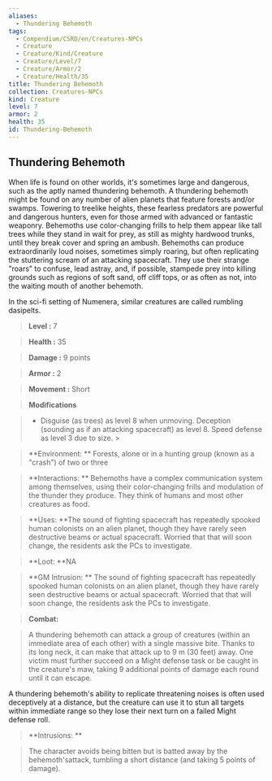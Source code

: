 ```yaml
---
aliases:
  - Thundering Behemoth
tags:
  - Compendium/CSRD/en/Creatures-NPCs
  - Creature
  - Creature/Kind/Creature
  - Creature/Level/7
  - Creature/Armor/2
  - Creature/Health/35
title: Thundering Behemoth
collection: Creatures-NPCs
kind: Creature
level: 7
armor: 2
health: 35
id: Thundering-Behemoth
---
```

## Thundering Behemoth    
When life is found on other worlds, it's sometimes large and dangerous, such as the aptly named thundering behemoth. A thundering behemoth might be found on any number of alien planets that feature forests and/or swamps. Towering to treelike heights, these fearless predators are powerful and dangerous hunters, even for those armed with advanced or fantastic weaponry. Behemoths use color-changing frills to help them appear like tall trees while they stand in wait for prey, as still as mighty hardwood trunks, until they break cover and spring an ambush. Behemoths can produce extraordinarily loud noises, sometimes simply roaring, but often replicating the stuttering scream of an attacking spacecraft. They use their strange "roars" to confuse, lead astray, and, if possible, stampede prey into killing grounds such as regions of soft sand, off cliff tops, or as often as not, into the waiting mouth of another behemoth.  
In the sci-fi setting of Numenera, similar creatures are called rumbling dasipelts.    
  
    
> **Level :** 7    
> **Health :** 35    
> **Damage :** 9 points    
> **Armor :** 2    
> **Movement :** Short    
> **Modifications**    
>- Disguise (as trees) as level 8 when unmoving. Deception (sounding as if an attacking spacecraft) as level 8. Speed defense as level 3 due to size. >  
>    
> **Environment: ** Forests, alone or in a hunting group (known as a "crash") of two or three    
> **Interactions: ** Behemoths have a complex communication system among themselves, using their color-changing frills and modulation of the thunder they produce. They think of humans and most other creatures as food.    
> **Uses: **The sound of fighting spacecraft has repeatedly spooked human colonists on an alien planet, though they have rarely seen destructive beams or actual spacecraft. Worried that that will soon change, the residents ask the PCs to investigate.    
> **Loot: **NA    
> **GM Intrusion: ** The sound of fighting spacecraft has repeatedly spooked human colonists on an alien planet, though they have rarely seen destructive beams or actual spacecraft. Worried that that will soon change, the residents ask the PCs to investigate.    
  
> **Combat:**   
> A thundering behemoth can attack a group of creatures (within an immediate area of each other) with a single massive bite. Thanks to its long neck, it can make that attack up to 9 m (30 feet) away. One victim must further succeed on a Might defense task or be caught in the creature's maw, taking 9 additional points of damage each round until it can escape.   
A thundering behemoth's ability to replicate threatening noises is often used deceptively at a distance, but the creature can use it to stun all targets within immediate range so they lose their next turn on a failed Might defense roll.    
    
  
> **Intrusions: **   
> The character avoids being bitten but is batted away by the behemoth'sattack, tumbling a short distance (and taking 5 points of damage).    
